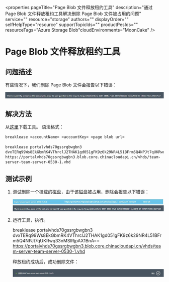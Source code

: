 <properties 
	pageTitle="Page Blob 文件释放租约工具" 
	description="通过 Page Blob 文件释放租约工具解决删除 Page Blob 文件被占用的问题" 
	service=""
	resource="storage"
	authors=""
	displayOrder=""
	selfHelpType="resource"
    supportTopicIds=""
    productPesIds=""
    resourceTags="Azure Storage Blob"​
    cloudEnvironments="MoonCake" 
/>
<tags 
	ms.service="storage-blob-aog"
	ms.date="" 
	wacn.date="1/12/2016"
/>
# Page Blob 文件释放租约工具

## **问题描述**

有些情况下，我们删除 Page Blob 文件会报告以下错误：

![error](./media/aog-storage-blob-breaklease/error.jpg)

## **解决方法**

从[这里](https://github.com/hello-azure/pageblob-breaklease/)下载工具。
语法格式：

	breaklease <accountName> <accountKey> <page blob url>
	 
	breaklease portalvhds70gssrgbwgbn3 dvxTERq99Ws8EkGbmRK4VThrclJ2THAK1gd051gFK9z6k29NR4L51BFrm5Q4NPJt7qUKRwq33nMSlRjpAX1BnA== https://portalvhds70gssrgbwgbn3.blob.core.chinacloudapi.cn/vhds/team-server-team-server-0530-1.vhd

## **测试示例**

1.	测试删除一个挂载的磁盘，由于该磁盘被占用，删除会报告以下错误：
	 
	![error2-1](./media/aog-storage-blob-breaklease/error2-1.jpg)
	![error2-1](./media/aog-storage-blob-breaklease/error2-2.jpg)
 
2.	运行工具，执行。
	
	breaklease portalvhds70gssrgbwgbn3 dvxTERq99Ws8EkGbmRK4VThrclJ2THAK1gd051gFK9z6k29NR4L51BFrm5Q4NPJt7qUKRwq33nMSlRjpAX1BnA== https://portalvhds70gssrgbwgbn3.blob.core.chinacloudapi.cn/vhds/team-server-team-server-0530-1.vhd

	释放租约成功后，成功删除文件：
 
	![success](./media/aog-storage-blob-breaklease/success.jpg)

